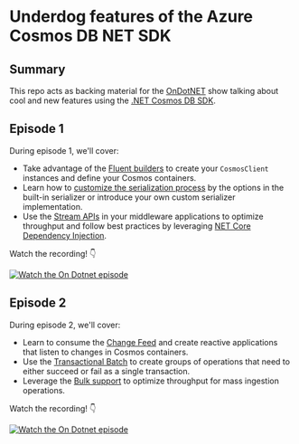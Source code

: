 # Underdog features of the Azure Cosmos DB NET SDK

## Summary

This repo acts as backing material for the [OnDotNET](https://channel9.msdn.com/Shows/On-NET) show talking about cool and new features using the [.NET Cosmos DB SDK](https://docs.microsoft.com/azure/cosmos-db/sql-api-sdk-dotnet-standard).

## Episode 1

During episode 1, we'll cover:

* Take advantage of the [Fluent builders](./src/episode1/builder/) to create your `CosmosClient` instances and define your Cosmos containers.
* Learn how to [customize the serialization process](./src/episode1/customserializer/) by the options in the built-in serializer or introduce your own custom serializer implementation.
* Use the [Stream APIs](./src/episode1/streams/) in your middleware applications to optimize throughput and follow best practices by leveraging [NET Core Dependency Injection](./src/episode1/streams/startup.cs).

Watch the recording! 👇

[![Watch the On Dotnet episode](http://img.youtube.com/vi/uFWWkzYL7tA/0.jpg)](http://www.youtube.com/watch?v=uFWWkzYL7tA "On dotnet episode")

## Episode 2

During episode 2, we'll cover:

* Learn to consume the [Change Feed](./src/episode2/changefeed/) and create reactive applications that listen to changes in Cosmos containers.
* Use the [Transactional Batch](./src/episode2/batch/) to create groups of operations that need to either succeed or fail as a single transaction.
* Leverage the [Bulk support](./src/episode2/bulk/) to optimize throughput for mass ingestion operations.

Watch the recording! 👇

[![Watch the On Dotnet episode](http://img.youtube.com/vi/zEscjbdGLZ4/0.jpg)](http://www.youtube.com/watch?v=zEscjbdGLZ4 "On dotnet episode")

